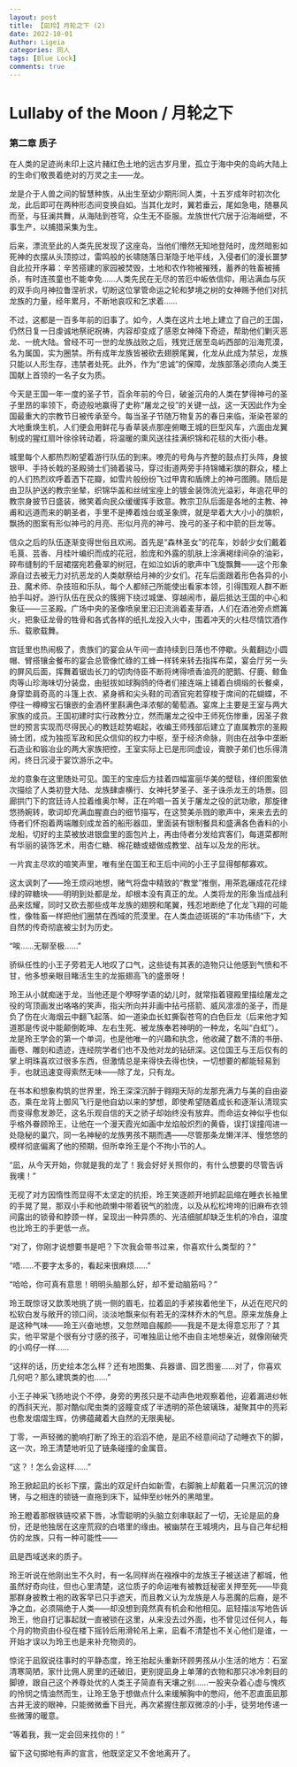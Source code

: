 ```yaml
---
layout: post
title: 【凪玲】月轮之下 (2)
date: 2022-10-01
Author: Ligeia
categories: 同人
tags: [Blue Lock]
comments: true
---
```


Lullaby of the Moon / 月轮之下
====

### 第二章 质子

在人类的足迹尚未印上这片赭红色土地的远古岁月里，孤立于海中央的岛屿大陆上的生命们敬畏着绝对的万灵之主——龙。

龙是介于人兽之间的智慧种族，从出生至幼少期形同人类，十五岁成年时初次化龙，此后即可在两种形态间变换自如。当其化龙时，翼若垂云，尾如急电，随暴风而至，与狂澜共舞，从海陆到苍穹，众生无不臣服。龙族世代穴居于沿海峭壁，不事生产，以捕猎采集为生。

后来，漂流至此的人类先民发现了这座岛，当他们懵然无知地登陆时，庞然暗影如死神的衣摆从头顶掠过，雷鸣般的长啸随落日渐隐于地平线，入侵者们的漫长噩梦自此拉开序幕：辛苦搭建的家园被焚毁，土地和农作物被摧残，蓄养的牲畜被捕杀，有时连孩童也不能幸免……人类先民在无尽的苦厄中皈依信仰，用沾满血与灰的双手向月神拉鲁涅祈求，切盼这位掌管命运之轮和梦境之树的女神赐予他们对抗龙族的力量，经年累月，不断地哀叹和乞求着……

不过，这都是一百多年前的旧事了。如今，人类在这片土地上建立了自己的王国，仍然日复一日虔诚地祭祀祝祷，内容却变成了感恩女神降下奇迹，帮助他们剿灭恶龙、一统大陆。曾经不可一世的龙族战败之后，残党迁居至岛屿西部的沿海荒漠，名为属国，实为圈禁。所有成年龙族皆被砍去翅膀尾翼，化龙从此成为禁忌，龙族只能以人形生存，违禁者处死。此外，作为“忠诚”的保障，龙族部落必须向人类王国献上首领的一名子女为质。

今天是王国一年一度的圣子节，百余年前的今日，破釜沉舟的人类在梦得神弓的圣子里昂的率领下，奇迹般地赢得了史称“屠龙之役”的关键一战，这一天因此作为全国最重大的宗教节日被传承至今。每当圣子节随万物复苏的春日来临，渐染苍翠的大地重焕生机，人们便会用鲜花与香草装点那座俯瞰王城的巨型风车，六面由龙翼制成的猩红扇叶徐徐转动着，将温暖的熏风送往挂满织锦和花毯的大街小巷。

城里每个人都热烈盼望着游行队伍的到来。嘹亮的号角与齐整的鼓点打头阵，身披银甲、手持长戟的圣殿骑士们骑着骏马，穿过街道两旁手持锦幡彩旗的群众，楼上的人们热烈欢呼着洒下花瓣，如雪片般纷纷飞过甲胄和盾牌上的神弓图腾。随后是由卫队护送的教宗坐辇，织锦华盖和丝绒宝座上的镀金装饰流光溢彩，年逾花甲的教宗身披节日盛装，微笑着向民众缓缓挥手致意。教宗卫队后面是各地的主教、神甫和远道而来的朝圣者，手里不是捧着烛台或圣象牌，就是举着大大小小的旗帜，飘扬的图案有形似神弓的月亮、形似月亮的神弓、挽弓的圣子和中箭的巨龙等。

信众之后的队伍逐渐变得世俗且欢闹。首先是“森林圣女”的花车，妙龄少女们戴着毛茛、芸香、月桂叶编织而成的花冠，脸庞和外露的肌肤上涂满褐绿间杂的油彩，碎布缝制的千层裙摆宛若叠翠的树冠，在如泣如诉的歌声中飞旋飘舞——这个形象源自过去被无力对抗恶龙的人类献祭给月神的少女们。花车后面跟着形色各异的小丑、魔术师、杂技班和乐队，每个人都倾己所能使出看家本领，引得围观人群不断拍手叫好。游行队伍在民众的簇拥下绕过城堡、穿越闹市，最后抵达王国的中心和象征——三圣殿。广场中央的圣像喷泉里汩汩流淌着麦芽酒，人们在酒池旁点燃篝火，把象征龙骨的牲骨和各式各样的纸扎龙投入火中，围着冲天的火柱尽情饮酒作乐、载歌载舞。

宫廷里也热闹极了，贵族们的宴会从午间一直持续到日落也不停歇。头戴翻边小圆帽、臂搭镶金餐布的宴会总管像忙碌的工蜂一样转来转去指挥布菜，宴会厅另一头的屏风后面，挥舞着锯齿长刀的切肉侍臣不断将烤得喷香油亮的肥鹅、仔鹿、鲸鱼肉等山珍海味切分装盘，由挺拔如球胸鸽的侍者们接连端上铺着白绸缎的长餐桌，身穿垫肩奇高的斗篷上衣、紧身裤和尖头鞋的司酒官宛若穿梭于席间的花蝴蝶，不停往一樽樽宝石镶嵌的金酒杯里斟满色泽浓郁的葡萄酒。宴席上主要是王室与两大家族的成员。王国初建时实行政教分立，然而屠龙之役中王师死伤惨重，因圣子救世的预言实现而尽得民心的教廷趁势崛起，收编王师残部后建立了直属教宗的圣殿骑士团，成为独揽军政和民众信仰的权力中枢，至于经济命脉，则由在战争中垄断石造业和锻冶业的两大家族把控，王室实际上已是形同虚设，膏腴子弟们也乐得清闲，终日沉浸于宴饮游乐之中。

龙的意象在这里随处可见。国王的宝座后方挂着四幅富丽华美的壁毯，缂织图案依次描绘了人类初登大陆、龙族肆虐横行、女神托梦圣子、圣子诛杀龙王的场景。回廊拱门下的宫廷诗人拉着维奥尔琴，正在吟唱一首关于屠龙之役的武功歌，那旋律悠扬婉转，歌词却充满血腥直白的细节描写，在这赞美杀戮的歌声中，来来去去的侍者们怀抱着两端雕刻成龙首的船形器皿，里面装有银制餐具和盛满各色香料的小龙船，切好的主菜被放进银盘里的面包片上，再由侍者分发给宾客们，每道菜都附有华丽的装饰艺术，用杏仁糖、棉花糖或蜡做成教堂、战车以及龙的形状。

一片宾主尽欢的喧笑声里，唯有坐在国王和王后中间的小王子显得郁郁寡欢。

这太讽刺了——玲王烦闷地想，赌气将盘中精致的“教堂”推倒，用茶匙碾成花花绿绿的碎糖块——明明到处都是龙，却根本没有真正的龙。人类将龙的形象当成战利品来炫耀，同时又砍去那些成年龙族的翅膀和尾翼，残忍地断绝了化龙飞翔的可能性，像牲畜一样把他们圈禁在西域的荒漠里。在人类血迹斑斑的“丰功伟绩”下，大自然的传奇彻底被尘封为历史。

“唉……无聊至极……”

骄纵任性的小王子旁若无人地叹了口气，这些徒有其表的造物只让他感到气愤和不甘，他多想亲眼目睹活生生的龙振翅高飞的盛景呀！

玲王从小就痴迷于龙，当他还是个咿呀学语的幼儿时，就常指着寝殿里描绘屠龙之役的穹顶画发出咯咯的笑声，指尖所向并非画中拈弓搭箭、威风凛凛的圣子，而是负了伤在火海烟云中翻飞起落、如一道染血长虹撕裂苍穹的白色巨龙（后来他才知道那是传说中能颠倒乾坤、左右生死、被龙族奉若神明的一种龙，名叫“白虹”）。龙是玲王学会的第一个单词，也是他唯一的兴趣和执念，他收藏了数不清的书册、画卷、雕刻和遗迹，连经院学者们也不及他对龙的钻研深。这位国王与王后仅有的掌上明珠喜欢过很多东西，但激情总是来得快去得也快，一切想要的都能轻易到手，也就迅速变得索然无味——除了龙，只有龙。

在书本和想象构筑的世界里，玲王深深沉醉于翱翔天际的龙那充满力与美的自由姿态，乘在龙背上御风飞行是他自幼以来的梦想，即使希望随着成长和逐渐认清现实而变得愈发渺茫，这名乐观自信的天之骄子却始终没有放弃。而命运女神似乎也似乎格外眷顾玲王，让他在一个漫天霞光如画中龙焰般炽烈的黄昏，误打误撞闯进一处隐秘的巢穴，同一名神秘的龙族男孩不期而遇——尽管那条龙懒洋洋、慢悠悠的模样彻底偏离了他的预期，但所幸玲王是个不拘小节的人。

“凪，从今天开始，你就是我的龙了！我会好好关照你的，有什么想要的尽管告诉我噢！”

无视了对方因惰性而显得不太坚定的抗拒，玲王笑逐颜开地抓起凪缩在睡衣长袖里的手晃了晃，那双小手和他疏懒中带着锐气的脸庞，以及从松松垮垮的旧麻布衣领间露出的锁骨和脖颈一样，呈现出一种异质的、光洁细腻却缺乏生机的冷白，温度也比玲王的手更低一点。

“对了，你刚才说想要书是吧？下次我会带书过来，你喜欢什么类型的？”

“唔……不要字太多的，看起来很麻烦……”

“哈哈，你可真有意思！明明头脑那么好，却不爱动脑筋吗？”

玲王既惊讶又歆羡地挑了挑一侧的眉毛，拉着凪的手紧挨着他坐下，从近在咫尺的松软白发与敞开的领口间，淡淡地飘来似有若无的深林乔木的气息。原来龙族身上是这种气味——玲王兴奋地想，又忽然暗自赧颜——我是不是太得意忘形了？其实，他平常是个很有分寸感的孩子，可唯独凪让他不由自主地想亲近，就像刚破壳的小鸡仔一样……

“这样的话，历史绘本怎么样？还有地图集、兵器谱、园艺图鉴……对了，你喜欢几何吧？那么建筑类的也……”

小王子神采飞扬地说个不停，身旁的男孩只是不动声色地观察着他，迎着漏进纱帐的西斜天光，那对酷似爬虫类的竖瞳变成了半透明的茶色玻璃珠，凝聚其中的亮彩也愈发熠熠生辉，仿佛蕴藏着大自然的无限奥秘。

丁零，一声轻微的脆响打断了玲王的滔滔不绝，是凪不经意间动了动睡衣下的脚，这一次，玲王清楚地听见了链条碰撞的金属音。

“这？！怎么会这样……”

玲王掀起凪的长衫下摆，露出的双足纤白如新雪，右脚腕上却戴着一只黑沉沉的镣铐，与之相连的锁链一直拖到床下，延伸至纱帐外的黑暗里。

玲王瞪着那根铁链咬紧下唇，冰雪聪明的头脑立刻串联起了一切，无论是凪的身份，还是他独居在这座荒寂的白塔里的缘由。被幽禁在王城境内，且与自己年纪相仿的龙族，只有一种可能性——

凪是西域送来的质子。

玲王听说在他刚出生不久时，有一名同样尚在襁褓中的龙族王子被送进了都城，他虽然好奇向往，但也心里清楚，这位质子的命运唯有被教廷秘密关押至死——毕竟那群身披教士袍的政客早已只手遮天，而且教义认为龙族是人与恶魔的后裔，是不净之血，必须隔绝于人类——却没想到竟然真有机会和他相见。凪轻描淡写地告诉玲王，他自打记事起就一直被锁在这里，从来没去过外面，也不曾见过任何人，每个月的物资由仆役在楼下摇铃后用滑轮吊上来，凪看不清楚也不关心他们是谁，一开始才误以为玲王也是来补充物资的。

惊诧于凪叙说往事时的平静态度，玲王抬起头重新环顾男孩从小生活的地方：石室清寒简陋，家什比佣人房里的还破旧，更别提凪身上单薄的衣物和那只冰冷刺目的脚镣，跟自己这个养尊处优的人类王子简直有天壤之别……一股夹杂着心虚与愧疚的怜悯之情油然而生，让玲王急于想做点什么来缓解胸中的憋闷，他不忍直面凪那古井无波的眼神，只能微微垂下目光，再次紧握住那双微凉的小手，徒劳地传递一些微薄的暖意。

“等着我，我一定会回来找你的！”

留下这句掷地有声的宣言，他既坚定又不舍地离开了。

